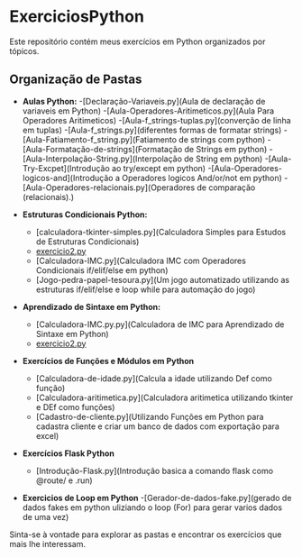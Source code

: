 # ExerciciosPython

Este repositório contém meus exercícios em Python organizados por tópicos.

## Organização de Pastas

- **Aulas Python:**
  -[Declaração-Variaveis.py](Aula de declaração de variaveis em Python)
  -[Aula-Operadores-Aritimeticos.py](Aula Para Operadores Aritimeticos)
  -[Aula-f_strings-tuplas.py](converção de linha em tuplas)
  -[Aula-f_strings.py](diferentes formas de formatar strings)
  -[Aula-Fatiamento-f_string.py](Fatiamento de strings com python)
  -[Aula-Formatação-de-strings](Formatação de Strings em python)
  -[Aula-Interpolação-String.py](Interpolação de String em python)
  -[Aula-Try-Excpet](Introdução ao try/except em python)
  -[Aula-Operadores-logicos-and](Introdução a Operadores logicos And/or/not em python)
  -[Aula-Operadores-relacionais.py](Operadores de comparação (relacionais).)


- **Estruturas Condicionais Python:**
  - [calculadora-tkinter-simples.py](Calculadora Simples para Estudos de Estruturas Condicionais)
  - [exercicio2.py](Tópico1/exercicio2.py)
  - [Calculadora-IMC.py](Calculadora IMC com Operadores Condicionais if/elif/else em python)
  - [Jogo-pedra-papel-tesoura.py](Um jogo automatizado utilizando as estruturas if/elif/else e loop while para automação do jogo)
  

- **Aprendizado de Sintaxe em Python:**
  - [Calculadora-IMC.py.py](Calculadora de IMC para Aprendizado de Sintaxe em Python)
  - [exercicio2.py](Tópico2/exercicio2.py)
  

- **Exercícios de Funções e Módulos em Python**
  - [Calculadora-de-idade.py](Calcula a idade utilizando Def como função)
  - [Calculadora-aritimetica.py](Calculadora aritimetica utilizando tkinter e DEf como funções)
  - [Cadastro-de-cliente.py](Utilizando Funções em Python para cadastra cliente e criar um banco de dados com exportação para excel)


- **Exercícios Flask Python**
  - [Introdução-Flask.py](Introdução basica a comando flask como @route/ e .run)


- **Exercicios de Loop em Python**
  -[Gerador-de-dados-fake.py](gerado de dados fakes em python uliziando o loop (For) para gerar varios dados de uma vez)



Sinta-se à vontade para explorar as pastas e encontrar os exercícios que mais lhe interessam.
